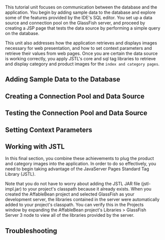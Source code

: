 This tutorial unit focuses on communication between the database and the application. You begin by adding sample data to the database and explore some of the features provided by the IDE's SQL editor. You set up a data source and connection pool on the GlassFish server, and proceed by creating a JSP page that tests the data source by performing a simple query on the database.

This unit also addresses how the application retrieves and displays images necessary for web presentation, and how to set context parameters and retrieve their values from web pages. Once you are certain the data source is working correctly, you apply JSTL's core and sql tag libraries to retrieve and display category and product images for the `index and category pages`.



## Adding Sample Data to the Database

## Creating a Connection Pool and Data Source

## Testing the Connection Pool and Data Source

## Setting Context Parameters

## Working with JSTL

In this final section, you combine these achievements to plug the product and category images into the application. In order to do so effectively, you need to begin taking advantage of the JavaServer Pages Standard Tag Library (JSTL).

Note that you do not have to worry about adding the JSTL JAR file (jstl-impl.jar) to your project's classpath because it already exists. When you created the AffableBean project and selected GlassFish as your development server, the libraries contained in the server were automatically added to your project's classpath. You can verify this in the Projects window by expanding the AffableBean project's Libraries > GlassFish Server 3 node to view all of the libraries provided by the server. 



## Troubleshooting